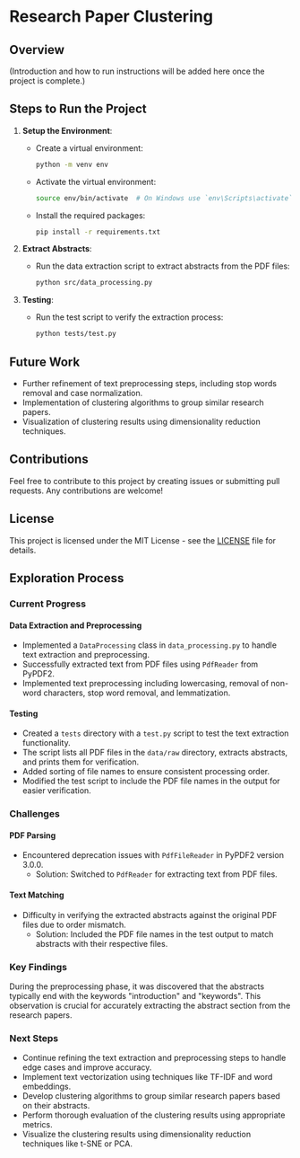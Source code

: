 # Research Paper Clustering

## Overview

(Introduction and how to run instructions will be added here once the project is complete.)

## Steps to Run the Project
1. **Setup the Environment**:
    - Create a virtual environment:
      ```bash
      python -m venv env
      ```
    - Activate the virtual environment:
      ```bash
      source env/bin/activate  # On Windows use `env\Scripts\activate`
      ```
    - Install the required packages:
      ```bash
      pip install -r requirements.txt
      ```

2. **Extract Abstracts**:
    - Run the data extraction script to extract abstracts from the PDF files:
      ```bash
      python src/data_processing.py
      ```

3. **Testing**:
    - Run the test script to verify the extraction process:
      ```bash
      python tests/test.py
      ```

## Future Work
- Further refinement of text preprocessing steps, including stop words removal and case normalization.
- Implementation of clustering algorithms to group similar research papers.
- Visualization of clustering results using dimensionality reduction techniques.

## Contributions
Feel free to contribute to this project by creating issues or submitting pull requests. Any contributions are welcome!

## License
This project is licensed under the MIT License - see the [LICENSE](LICENSE) file for details.

## Exploration Process

### Current Progress

#### Data Extraction and Preprocessing

- Implemented a `DataProcessing` class in `data_processing.py` to handle text extraction and preprocessing.
- Successfully extracted text from PDF files using `PdfReader` from PyPDF2.
- Implemented text preprocessing including lowercasing, removal of non-word characters, stop word removal, and lemmatization.

#### Testing

- Created a `tests` directory with a `test.py` script to test the text extraction functionality.
- The script lists all PDF files in the `data/raw` directory, extracts abstracts, and prints them for verification.
- Added sorting of file names to ensure consistent processing order.
- Modified the test script to include the PDF file names in the output for easier verification.

### Challenges

#### PDF Parsing

- Encountered deprecation issues with `PdfFileReader` in PyPDF2 version 3.0.0.
  - Solution: Switched to `PdfReader` for extracting text from PDF files.

#### Text Matching

- Difficulty in verifying the extracted abstracts against the original PDF files due to order mismatch.
  - Solution: Included the PDF file names in the test output to match abstracts with their respective files.

### Key Findings
During the preprocessing phase, it was discovered that the abstracts typically end with the keywords "introduction" and "keywords". This observation is crucial for accurately extracting the abstract section from the research papers.

### Next Steps

- Continue refining the text extraction and preprocessing steps to handle edge cases and improve accuracy.
- Implement text vectorization using techniques like TF-IDF and word embeddings.
- Develop clustering algorithms to group similar research papers based on their abstracts.
- Perform thorough evaluation of the clustering results using appropriate metrics.
- Visualize the clustering results using dimensionality reduction techniques like t-SNE or PCA.

